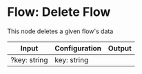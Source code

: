 # Flow: Delete Flow

This node deletes a given flow's data

| Input         | Configuration   | Output   |
| -----------   | --------------  | -------- |
| ?key: string  | key: string     |          |
